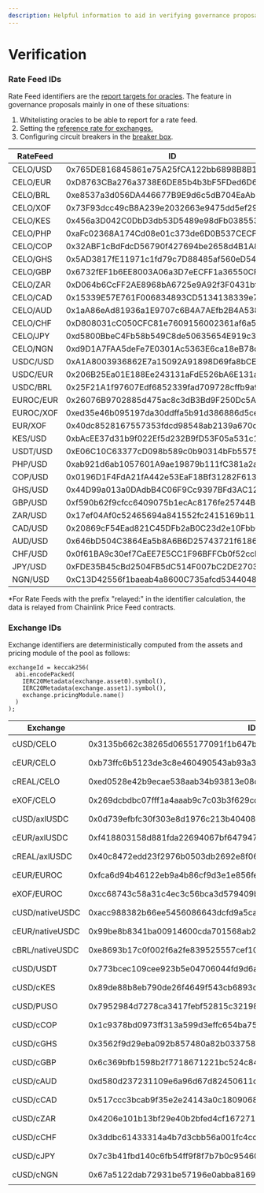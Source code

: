 ```yaml
---
description: Helpful information to aid in verifying governance proposals
---
```


# Verification

### Rate Feed IDs

Rate Feed identifiers are the [report targets for oracles](../../developers/smart-contracts/sortedoracles.md). The feature in governance proposals mainly in one of these situations:

1. Whitelisting oracles to be able to report for a rate feed.
2. Setting the [reference rate for exchanges.](../../developers/smart-contracts/bipoolmanager.md#poolexchange)
3. Configuring circuit breakers in the [breaker box](../../developers/smart-contracts/breakerbox.md).

<table><thead><tr><th width="143.33333333333331">RateFeed</th><th width="295">ID</th><th>Explanation</th></tr></thead><tbody><tr><td>CELO/USD</td><td>0x765DE816845861e75A25fCA122bb6898B8B1282a</td><td>The <a href="https://explorer.celo.org/mainnet/address/0x765DE816845861e75A25fCA122bb6898B8B1282a">cUSD contract address</a></td></tr><tr><td>CELO/EUR</td><td>0xD8763CBa276a3738E6DE85b4b3bF5FDed6D6cA73</td><td>The <a href="https://explorer.celo.org/mainnet/address/0xD8763CBa276a3738E6DE85b4b3bF5FDed6D6cA73">cEUR contract address</a></td></tr><tr><td>CELO/BRL</td><td>0xe8537a3d056DA446677B9E9d6c5dB704EaAb4787</td><td>The <a href="https://explorer.celo.org/mainnet/address/0xe8537a3d056DA446677B9E9d6c5dB704EaAb4787">cREAL contract address</a></td></tr><tr><td>CELO/XOF</td><td>0x73F93dcc49cB8A239e2032663e9475dd5ef29A08</td><td>The <a href="https://explorer.celo.org/mainnet/address/0x73F93dcc49cB8A239e2032663e9475dd5ef29A08">eXOF contract address</a></td></tr><tr><td>CELO/KES</td><td>0x456a3D042C0DbD3db53D5489e98dFb038553B0d0</td><td>The <a href="https://explorer.celo.org/mainnet/address/0x456a3D042C0DbD3db53D5489e98dFb038553B0d0">cKES contract address</a></td></tr><tr><td>CELO/PHP</td><td>0xaFc02368A174Cd08e01c373de6D0B537CECF43C8</td><td><code>address(uint160(uint256(keccak256("relayed:CELOPHP"))))</code></td></tr><tr><td>CELO/COP</td><td>0x32ABF1cBdFdcD56790f427694be2658d4B1A83bC</td><td><code>address(uint160(uint256(keccak256("relayed:CELOCOP"))))</code></td></tr><tr><td>CELO/GHS</td><td>0x5AD3817fE11971c1fd79c7D88485af560eD5470C</td><td><code>address(uint160(uint256(keccak256("relayed:CELOGHS"))))</code></td></tr><tr><td>CELO/GBP</td><td>0x6732fEF1b6EE8003A06a3D7eECFF1a36550CFDF5</td><td><code>address(uint160(uint256(keccak256("relayed:CELOGBP"))))</code></td></tr><tr><td>CELO/ZAR</td><td>0xD064b6CcFF2AE8968bA6725e9A92f3F0431bf5D0</td><td><code>address(uint160(uint256(keccak256("relayed:CELOZAR"))))</code></td></tr><tr><td>CELO/CAD</td><td>0x15339E57E761F006834893CD5134138339e7bfCb</td><td><code>address(uint160(uint256(keccak256("relayed:CELOCAD"))))</code></td></tr><tr><td>CELO/AUD</td><td>0x1aA86eAd81936a1E9707c6B4A7AEfb2B4A538B58</td><td><code>address(uint160(uint256(keccak256("relayed:CELOAUD"))))</code></td></tr><tr><td>CELO/CHF</td><td>0xD808031cC050CFC81e7609156002361af6a579A6</td><td><code>address(uint160(uint256(keccak256("relayed:CELOCHF"))))</code></td></tr><tr><td>CELO/JPY</td><td>0xd5800BbeC4Fb58b549C8de50635654E919c3Cd5D</td><td><code>address(uint160(uint256(keccak256("relayed:CELOJPY"))))</code></td></tr><tr><td>CELO/NGN</td><td>0xd9D1A7FAA5deFe7E0301Ac5363E6ca18eB78c9D7</td><td><code>address(uint160(uint256(keccak256("relayed:CELONGN"))))</code></td></tr><tr><td>USDC/USD</td><td>0xA1A8003936862E7a15092A91898D69fa8bCE290c</td><td><code>address(uint160(uint256(keccak256("USDCUSD"))))</code></td></tr><tr><td>USDC/EUR</td><td>0x206B25Ea01E188Ee243131aFdE526bA6E131a016</td><td><code>address(uint160(uint256(keccak256("USDCEUR"))))</code></td></tr><tr><td>USDC/BRL</td><td>0x25F21A1f97607Edf6852339fad709728cffb9a9d</td><td><code>address(uint160(uint256(keccak256("USDCBRL"))))</code></td></tr><tr><td>EUROC/EUR</td><td>0x26076B9702885d475ac8c3dB3Bd9F250Dc5A318B</td><td><code>address(uint160(uint256(keccak256("EUROCEUR"))))</code></td></tr><tr><td>EUROC/XOF</td><td>0xed35e46b095197da30ddffa5b91d386886d5ce0d</td><td><code>address(uint160(uint256(keccak256("EUROCXOF"))))</code></td></tr><tr><td>EUR/XOF</td><td>0x40dc8528167557353fdcd98548ab2139a670dd0b</td><td><code>address(uint160(uint256(keccak256("EURXOF"))))</code></td></tr><tr><td>KES/USD</td><td>0xbAcEE37d31b9f022Ef5d232B9fD53F05a531c169</td><td><code>address(uint160(uint256(keccak256("KESUSD"))))</code></td></tr><tr><td>USDT/USD</td><td>0xE06C10C63377cD098b589c0b90314bFb55751558</td><td><code>address(uint160(uint256(keccak256("USDTUSD"))))</code></td></tr><tr><td>PHP/USD</td><td>0xab921d6ab1057601A9ae19879b111fC381a2a8E9</td><td><code>address(uint160(uint256(keccak256("relayed:PHPUSD"))))</code></td></tr><tr><td>COP/USD</td><td>0x0196D1F4FdA21fA442e53EaF18Bf31282F6139F1</td><td><code>address(uint160(uint256(keccak256("relayed:COPUSD"))))</code></td></tr><tr><td>GHS/USD</td><td>0x44D99a013a0DAdbB4C06F9Cc9397BFd3AC12b017</td><td><code>address(uint160(uint256(keccak256("relayed:GHSUSD"))))</code></td></tr><tr><td>GBP/USD</td><td>0xf590b62f9cfcc6409075b1ecAc8176fe25744B88</td><td><code>address(uint160(uint256(keccak256("relayed:GBPUSD"))))</code></td></tr><tr><td>ZAR/USD</td><td>0x17ef04Af0c52465694a841552fc2415169b1114c</td><td><code>address(uint160(uint256(keccak256("relayed:ZARUSD"))))</code></td></tr><tr><td>CAD/USD</td><td>0x20869cF54Ead821C45DFb2aB0C23d2e10Fbb65A4</td><td><code>address(uint160(uint256(keccak256("relayed:CADUSD"))))</code></td></tr><tr><td>AUD/USD</td><td>0x646bD504C3864Ea5b8A6B6D25743721f61864A07</td><td><code>address(uint160(uint256(keccak256("relayed:AUDUSD"))))</code></td></tr><tr><td>CHF/USD</td><td>0x0f61BA9c30ef7CaEE7E5CC1F96BFFCb0f52ccD64</td><td><code>address(uint160(uint256(keccak256("relayed:CHFUSD"))))</code></td></tr><tr><td>JPY/USD</td><td>0xFDE35B45cBd2504FB5dC514F007bC2DE27034274</td><td><code>address(uint160(uint256(keccak256("relayed:JPYUSD"))))</code></td></tr><tr><td>NGN/USD</td><td>0xC13D42556f1baeab4a8600C735afcd5344048d3C</td><td><code>address(uint160(uint256(keccak256("relayed:NGNUSD"))))</code></td></tr></tbody></table>

\*For Rate Feeds with the prefix "relayed:" in the identifier calculation, the data is relayed from Chainlink Price Feed contracts.

### Exchange IDs

Exchange identifiers are deterministically computed from the assets and pricing module of the pool as follows:

```solidity
exchangeId = keccak256(
  abi.encodePacked(
    IERC20Metadata(exchange.asset0).symbol(),
    IERC20Metadata(exchange.asset1).symbol(),
    exchange.pricingModule.name()
  )
);
```

<table><thead><tr><th width="176.33333333333331">Exchange</th><th>ID</th><th>Explanation</th></tr></thead><tbody><tr><td>cUSD/CELO</td><td>0x3135b662c38265d0655177091f1b647b4fef511103d06c016efdf18b46930d2c</td><td><code>keccak256(abi.encodePacked("cUSD", "CELO", "ConstantProduct"))</code></td></tr><tr><td>cEUR/CELO</td><td>0xb73ffc6b5123de3c8e460490543ab93a3be7d70824f1666343df49e219199b8c</td><td><code>keccak256(abi.encodePacked("cEUR", "CELO", "ConstantProduct"))</code></td></tr><tr><td>cREAL/CELO</td><td>0xed0528e42b9ecae538aab34b93813e08de03f8ac4a894b277ef193e67275bbae</td><td><code>keccak256(abi.encodePacked("cREAL", "CELO", "ConstantProduct"))</code></td></tr><tr><td>eXOF/CELO</td><td>0x269dcbdbc07fff1a4aaab9c7c03b3f629cd9bbed49aa0efebab874e4da1ffd07</td><td><code>keccak256(abi.encodePacked("eXOF", "CELO", "ConstantProduct"))</code></td></tr><tr><td>cUSD/axlUSDC</td><td>0x0d739efbfc30f303e8d1976c213b4040850d1af40f174f4169b846f6fd3d2f20</td><td><code>keccak256(abi.encodePacked("cUSD", "axlUSDC", "ConstantSum"))</code></td></tr><tr><td>cEUR/axlUSDC</td><td>0xf418803158d881fda22694067bf6479476cec22ecfeeca2f6a65a6259bdbb9c0</td><td><code>keccak256(abi.encodePacked("cEUR", "axlUSDC", "ConstantSum"))</code></td></tr><tr><td>cREAL/axlUSDC</td><td>0x40c8472edd23f2976b0503db2692e8f06f0eb52db690e84697cad36a6b44e2df</td><td><code>keccak256(abi.encodePacked("cREAL", "axlUSDC", "ConstantSum"))</code></td></tr><tr><td>cEUR/EUROC</td><td>0xfca6d94b46122eb9a4b86cf9d3e1e856fea8a826d0fc26c5baf17c43fbaf0f48</td><td><code>keccak256(abi.encodePacked("cEUR", "axlEUROC", "ConstantSum"))</code></td></tr><tr><td>eXOF/EUROC</td><td>0xcc68743c58a31c4ec3c56bca3d579409b4e2424e5f37e54a85f917b22af74e7c</td><td><code>keccak256(abi.encodePacked("eXOF", "axlEUROC", "ConstantSum"))</code></td></tr><tr><td>cUSD/nativeUSDC</td><td>0xacc988382b66ee5456086643dcfd9a5ca43dd8f428f6ef22503d8b8013bcffd7</td><td><code>keccak256(abi.encodePacked("cUSD", "USDC", "ConstantSum"))</code></td></tr><tr><td>cEUR/nativeUSDC</td><td>0x99be8b8341ba00914600cda701568ab27eea9aca7a32fa48c26e07b86841020c</td><td><code>keccak256(abi.encodePacked("cEUR", "USDC", "ConstantSum"))</code></td></tr><tr><td>cBRL/nativeUSDC</td><td>0xe8693b17c0f002f6a2fe839525557cef10dfeacef9e16c9bbdcb01c57933ce58</td><td><code>keccak256(abi.encodePacked("cREAL", "USDC", "ConstantSum"))</code></td></tr><tr><td>cUSD/USDT</td><td>0x773bcec109cee923b5e04706044fd9d6a5121b1a6a4c059c36fdbe5b845d4e9b</td><td><code>keccak256(abi.encodePacked("cUSD", "USD₮", "ConstantSum"))</code></td></tr><tr><td>cUSD/cKES</td><td>0x89de88b8eb790de26f4649f543cb6893d93635c728ac857f0926e842fb0d298b</td><td><code>keccak256(abi.encodePacked("cUSD", "cKES", "ConstantSum"))</code></td></tr><tr><td>cUSD/PUSO</td><td>0x7952984d7278ca3417febf52815c321984ac3147ced2c02bb6a02b0bcab08413</td><td><code>keccak256(abi.encodePacked("cUSD", "PUSO", "ConstantSum"))</code></td></tr><tr><td>cUSD/cCOP</td><td>0x1c9378bd0973ff313a599d3effc654ba759f8ccca655ab6d6ce5bd39a212943b</td><td><code>keccak256(abi.encodePacked("cUSD", "cCOP", "ConstantSum"))</code></td></tr><tr><td>cUSD/cGHS</td><td>0x3562f9d29eba092b857480a82b03375839c752346b9ebe93a57ab82410328187</td><td><code>keccak256(abi.encodePacked("cUSD", "cGHS", "ConstantSum"))</code></td></tr><tr><td>cUSD/cGBP</td><td>0x6c369bfb1598b2f7718671221bc524c84874ad1ed7ba02a61121e7a06722e2ce</td><td><code>keccak256(abi.encodePacked("cUSD", "cGBP", "ConstantSum"))</code></td></tr><tr><td>cUSD/cAUD</td><td>0xd580d237231109e6a96d67d82450611c610a805a26660c90281bdc0cd04a95c7</td><td><code>keccak256(abi.encodePacked("cUSD", "cAUD", "ConstantSum"))</code></td></tr><tr><td>cUSD/cCAD</td><td>0x517ccc3bcab9f35e2e24143a0c1809068efc649f740846cfb6a1c5703735c1ee</td><td><code>keccak256(abi.encodePacked("cUSD", "cCAD", "ConstantSum"))</code></td></tr><tr><td>cUSD/cZAR</td><td>0x4206e101b13bf29e40b2bfed4cf167271c41677720f2ee786ac1bf5efac101cb</td><td><code>keccak256(abi.encodePacked("cUSD", "cZAR", "ConstantSum"))</code></td></tr><tr><td>cUSD/cCHF</td><td>0x3ddbc61433314a4b7d3cbb56a001fc4cc0f1d52d64338336d5f2083a580ce4fc</td><td><code>keccak256(abi.encodePacked("cUSD", "cCHF", "ConstantSum"))</code></td></tr><tr><td>cUSD/cJPY</td><td>0x7c3b41fbd140c6fb54ff9f8f7b7b0c954606682d44ed5e56b0080f40faaf652c</td><td><code>keccak256(abi.encodePacked("cUSD", "cJPY", "ConstantSum"))</code></td></tr><tr><td>cUSD/cNGN</td><td>0x67a5122dab72931be57196e0abba81690461f327bc60fb98ca7eef0ac58906cc</td><td><code>keccak256(abi.encodePacked("cUSD", "cNGN", "ConstantSum"))</code></td></tr></tbody></table>
